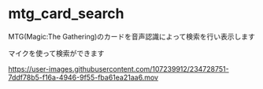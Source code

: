 # mtg_card_search

MTG(Magic:The Gathering)のカードを音声認識によって検索を行い表示します

マイクを使って検索ができます

https://user-images.githubusercontent.com/107239912/234728751-7ddf78b5-f16a-4946-9f55-fba61ea21aa6.mov


